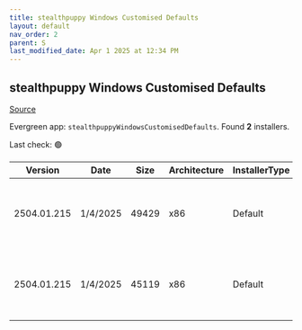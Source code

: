 ```yaml
---
title: stealthpuppy Windows Customised Defaults
layout: default
nav_order: 2
parent: S
last_modified_date: Apr 1 2025 at 12:34 PM
---
```


## stealthpuppy Windows Customised Defaults

[Source](https://stealthpuppy.com/image-customise/)

Evergreen app: `stealthpuppyWindowsCustomisedDefaults`. Found **2** installers.

Last check: 🟢

| Version     | Date     | Size  | Architecture | InstallerType | Type      | URI                                                                                                                                                                                                                  |
| ----------- | -------- | ----- | ------------ | ------------- | --------- | -------------------------------------------------------------------------------------------------------------------------------------------------------------------------------------------------------------------- |
| 2504.01.215 | 1/4/2025 | 49429 | x86          | Default       | intunewin | [https://github.com/aaronparker/image-customise/releases/download/v2504.01.215/Install-Defaults.intunewin](https://github.com/aaronparker/image-customise/releases/download/v2504.01.215/Install-Defaults.intunewin) |
| 2504.01.215 | 1/4/2025 | 45119 | x86          | Default       | zip       | [https://github.com/aaronparker/image-customise/releases/download/v2504.01.215/image-customise.zip](https://github.com/aaronparker/image-customise/releases/download/v2504.01.215/image-customise.zip)               |
